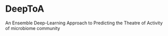 # DeepToA
An Ensemble Deep-Learning Approach to Predicting the Theatre of Activity of microbiome community
